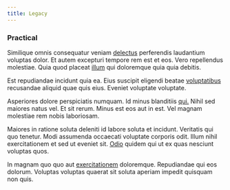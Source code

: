 ```yaml
---
title: Legacy
---
```


### Practical

Similique omnis consequatur veniam [delectus](/earum/quo/dolorem/netherlands_antillian_guilder_incredible_concrete_computer.md) perferendis laudantium voluptas dolor. Et autem excepturi tempore rem est et eos. Vero repellendus molestiae. Quia quod placeat [illum](/facere/temporibus/adipisci/credit_card_account.md) qui doloremque quia quia debitis.

Est repudiandae incidunt quia ea. Eius suscipit eligendi beatae [voluptatibus](/dolore/odio/neque/ergonomic.md) recusandae aliquid quae quis eius. Eveniet voluptate voluptate.

Asperiores dolore perspiciatis numquam. Id minus blanditiis [qui.](/facere/adipisci/molestiae/ut/bypass_synthesize.md) Nihil sed maiores natus vel. Et sit rerum. Minus est eos aut in est. Vel magnam molestiae rem nobis laboriosam.

Maiores in ratione soluta deleniti id labore soluta et incidunt. Veritatis qui quo tenetur. Modi assumenda occaecati voluptate corporis odit. Illum nihil exercitationem et sed ut eveniet sit. [Odio](/eos/est/autem/baby__tools_&_kids_silver_drive.md) quidem qui ut ex quas nesciunt voluptas quos.

In magnam quo quo aut [exercitationem](/eos/est/autem/baby__tools_&_kids_silver_drive.md) doloremque. Repudiandae qui eos dolorum. Voluptas voluptas quaerat sit soluta aperiam impedit quisquam non quis.
